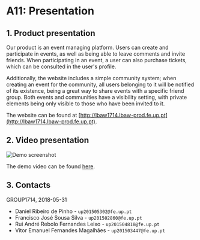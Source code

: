 # A11: Presentation


## 1. Product presentation

Our product is an event managing platform. Users can create and participate in events, as well as being able to leave
comments and invite friends. When participating in an event, a user can also purchase tickets, which can be consulted
in the user's profile.

Additionally, the website includes a simple community system; when creating an event for the community, all users belonging
to it will be notified of its existence, being a great way to share events with a specific friend group. Both events and
communities have a visibility setting, with private elements being only visible to those who have been invited to it.

The website can be found at [http://lbaw1714.lbaw-prod.fe.up.pt](http://lbaw1714.lbaw-prod.fe.up.pt).

## 2. Video presentation

![Demo screenshot](https://raw.githubusercontent.com/LastLombax/lbaw1714/master/docs/Deliverables/demo_scrot.png?token=AYpSd2kIsUGfNXXJahYXDYb5PHosnZysks5bGRUnwA%3D%3D)

The demo video can be found [here](https://youtu.be/c2GTU-Kq5_M).

## 3. Contacts

GROUP1714, 2018-05-31

* Daniel Ribeiro de Pinho - `up201505302@fe.up.pt`
* Francisco José Sousa Silva - `up201502860@fe.up.pt`
* Rui André Rebolo Fernandes Leixo - `up201504818@fe.up.pt`
* Vitor Emanuel Fernandes Magalhães - `up201503447@fe.up.pt`
